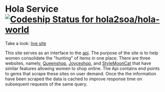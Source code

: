 # Hola Service [ ![Codeship Status for hola2soa/hola-world](https://codeship.com/projects/5a6c37d0-788e-0133-9d23-42fad4cc0ef7/status?branch=master)](https://codeship.com/projects/118585)

Take a look: <a href="https://hola2soa-web.herokuapp.com/" target="_blank">live site</a>


This site serves as an interface to the <a href="https://wss-dynamo.herokuapp.com/" target="_blank">api</a>. The purpose of the site is to help women consolidate the "hunting" of items in one place. There are three websites, namely, <a href="http://www.queenshop.com/" target="_blank">Queenshop</a>, <a href="http://www.joyceshop.com/" target="_blank">Joyceshop</a>, and <a href="http://www.stylemooncat.com/" target="_blank">StyleMoonCat</a> that have similar features allowing women to shop online. The Api contains end points to gems that scrape these sites on user demand. Once the the information have been scraped the data is cached to improve response time on subsequent requests of the same query.
